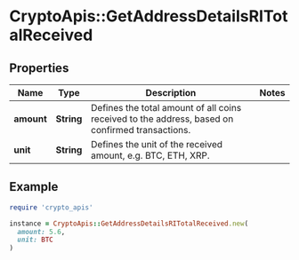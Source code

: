 # CryptoApis::GetAddressDetailsRITotalReceived

## Properties

| Name | Type | Description | Notes |
| ---- | ---- | ----------- | ----- |
| **amount** | **String** | Defines the total amount of all coins received to the address, based on confirmed transactions. |  |
| **unit** | **String** | Defines the unit of the received amount, e.g. BTC, ETH, XRP. |  |

## Example

```ruby
require 'crypto_apis'

instance = CryptoApis::GetAddressDetailsRITotalReceived.new(
  amount: 5.6,
  unit: BTC
)
```

